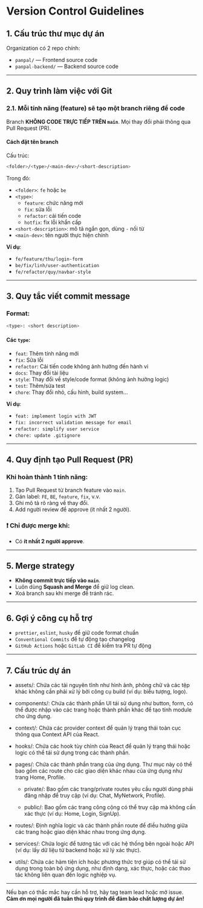 # Version Control Guidelines

## 1. Cấu trúc thư mục dự án

Organization có 2 repo chính:

- `panpal/` — Frontend source code
- `panpal-backend/` — Backend source code

---

## 2. Quy trình làm việc với Git

### 2.1. Mỗi tính năng (feature) sẽ tạo một branch riêng để code

Branch **KHÔNG CODE TRỰC TIẾP TRÊN `main`**. Mọi thay đổi phải thông qua Pull Request (PR).

#### Cách đặt tên branch

Cấu trúc:

```bash
<folder>/<type>/<main-dev>/<short-description>
```

Trong đó:

- `<folder>`: `fe` hoặc `be`
- `<type>`:
  - `feature`: chức năng mới
  - `fix`: sửa lỗi
  - `refactor`: cải tiến code
  - `hotfix`: fix lỗi khẩn cấp
- `<short-description>`: mô tả ngắn gọn, dùng `-` nối từ
- `<main-dev>`: tên người thực hiện chính

**Ví dụ**:

- `fe/feature/thu/login-form`
- `be/fix/linh/user-authentication`
- `fe/refactor/quy/navbar-style`

---

## 3. Quy tắc viết commit message

### Format:

```bash
<type>: <short description>
```

#### Các `type`:

- `feat`: Thêm tính năng mới
- `fix`: Sửa lỗi
- `refactor`: Cải tiến code không ảnh hưởng đến hành vi
- `docs`: Thay đổi tài liệu
- `style`: Thay đổi về style/code format (không ảnh hưởng logic)
- `test`: Thêm/sửa test
- `chore`: Thay đổi nhỏ, cấu hình, build system...

**Ví dụ**:

- `feat: implement login with JWT`
- `fix: incorrect validation message for email`
- `refactor: simplify user service`
- `chore: update .gitignore`

---

## 4. Quy định tạo Pull Request (PR)

### Khi hoàn thành 1 tính năng:

1. Tạo Pull Request từ branch feature vào `main`.
2. Gán label: `FE`, `BE`, `feature`, `fix`, v.v.
3. Ghi mô tả rõ ràng về thay đổi.
4. Add người review để approve (ít nhất 2 người).

### ❗ Chỉ được merge khi:

- Có **ít nhất 2 người approve**.

---

## 5. Merge strategy

- **Không commit trực tiếp vào `main`**.
- Luôn dùng **Squash and Merge** để giữ log clean.
- Xoá branch sau khi merge để tránh rác.

---

## 6. Gợi ý công cụ hỗ trợ

- `prettier`, `eslint`, `husky` để giữ code format chuẩn
- `Conventional Commits` để tự động tạo changelog
- `GitHub Actions` hoặc `GitLab CI` để kiểm tra PR tự động

---

## 7. Cấu trúc dự án

- assets/: Chứa các tài nguyên tĩnh như hình ảnh, phông chữ và các tệp khác không cần phải xử lý bởi công cụ build (ví dụ: biểu tượng, logo).

- components/: Chứa các thành phần UI tái sử dụng như button, form, có thể được nhập vào các trang hoặc thành phần khác để tạo tính module cho ứng dụng.

- context/: Chứa các provider context để quản lý trạng thái toàn cục thông qua Context API của React.

- hooks/: Chứa các hook tùy chỉnh của React để quản lý trạng thái hoặc logic có thể tái sử dụng trong các thành phần.

- pages/: Chứa các thành phần trang của ứng dụng. Thư mục này có thể bao gồm các route cho các giao diện khác nhau của ứng dụng như trang Home, Profile.

  - private/: Bao gồm các trang/private routes yêu cầu người dùng phải đăng nhập để truy cập (ví dụ: Chat, MyNetwork, Profile).

  - public/: Bao gồm các trang công cộng có thể truy cập mà không cần xác thực (ví dụ: Home, Login, SignUp).

- routes/: Định nghĩa logic và các thành phần route để điều hướng giữa các trang hoặc giao diện khác nhau trong ứng dụng.

- services/: Chứa logic để tương tác với các hệ thống bên ngoài hoặc API (ví dụ: lấy dữ liệu từ backend hoặc xử lý xác thực).

- utils/: Chứa các hàm tiện ích hoặc phương thức trợ giúp có thể tái sử dụng trong toàn bộ ứng dụng, như định dạng, xác thực, hoặc các thao tác không liên quan đến logic nghiệp vụ.

---

Nếu bạn có thắc mắc hay cần hỗ trợ, hãy tag team lead hoặc mở issue.  
**Cảm ơn mọi người đã tuân thủ quy trình để đảm bảo chất lượng dự án!**
